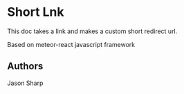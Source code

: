 # Short Lnk

This doc takes a link and makes a custom short redirect url.

Based on meteor-react javascript framework

## Authors

Jason Sharp
